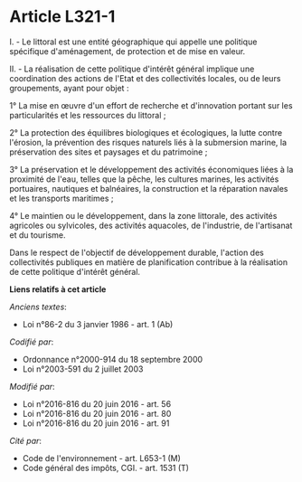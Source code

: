 # Article L321-1

I. - Le littoral est une entité géographique qui appelle une politique spécifique d'aménagement, de protection et de mise en
valeur.

II. - La réalisation de cette politique d'intérêt général implique une coordination des actions de l'Etat et des
collectivités locales, ou de leurs groupements, ayant pour objet :

1° La mise en œuvre d'un effort de recherche et d'innovation portant sur les particularités et les ressources du littoral ;

2° La protection des équilibres biologiques et écologiques, la lutte contre l'érosion, la prévention des risques naturels
liés à la submersion marine, la préservation des sites et paysages et du patrimoine ;

3° La préservation et le développement des activités économiques liées à la proximité de l'eau, telles que la pêche, les
cultures marines, les activités portuaires, nautiques et balnéaires, la construction et la réparation navales et les
transports maritimes ;

4° Le maintien ou le développement, dans la zone littorale, des activités agricoles ou sylvicoles, des activités aquacoles,
de l'industrie, de l'artisanat et du tourisme.

Dans le respect de l'objectif de développement durable, l'action des collectivités publiques en matière de planification
contribue à la réalisation de cette politique d'intérêt général.

**Liens relatifs à cet article**

_Anciens textes_:

  - Loi n°86-2 du 3 janvier 1986 - art. 1 (Ab)

_Codifié par_:

  - Ordonnance n°2000-914 du 18 septembre 2000
  - Loi n°2003-591 du 2 juillet 2003

_Modifié par_:

  - Loi n°2016-816 du 20 juin 2016 - art. 56
  - Loi n°2016-816 du 20 juin 2016 - art. 80
  - Loi n°2016-816 du 20 juin 2016 - art. 91

_Cité par_:

  - Code de l'environnement - art. L653-1 (M)
  - Code général des impôts, CGI. - art. 1531 (T)
